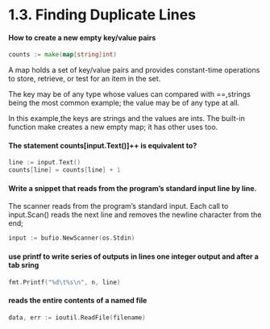 # 1.3. Finding Duplicate Lines
#### How to create a new empty key/value pairs
```go
counts := make(map[string]int)
```
A map holds a set of key/value pairs and provides constant-time operations to store, retrieve, or test for an item in the set. 

The key may be of any type whose values can compared with ==,strings being the most common example; the value may be of any type at all. 

In this example,the keys are strings and the values are ints. The built-in function make creates a new empty map; it has other uses too.

#### The statement counts[input.Text()]++ is equivalent to?
```go
line := input.Text()
counts[line] = counts[line] + 1
```



#### Write a snippet that reads from the program’s standard input line by line.

The scanner reads from the program’s standard input. Each call to input.Scan() reads the
next line and removes the newline character from the end;

```go
input := bufio.NewScanner(os.Stdin)
```

#### use printf to write series of outputs in lines one integer output and after a tab sring 
```go
fmt.Printf("%d\t%s\n", n, line)
```

#### reads the entire contents of a named file
```go
data, err := ioutil.ReadFile(filename)
```



```